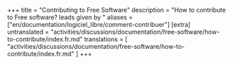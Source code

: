 +++
title = "Contributing to Free Software"
description = "How to contribute to Free software? leads given by "
aliases = ["en/documentation/logiciel_libre/comment-contribuer"]
[extra]
untranslated = "activities/discussions/documentation/free-software/how-to-contribute/index.fr.md"
translations = [
    "activities/discussions/documentation/free-software/how-to-contribute/index.fr.md"
]
+++
